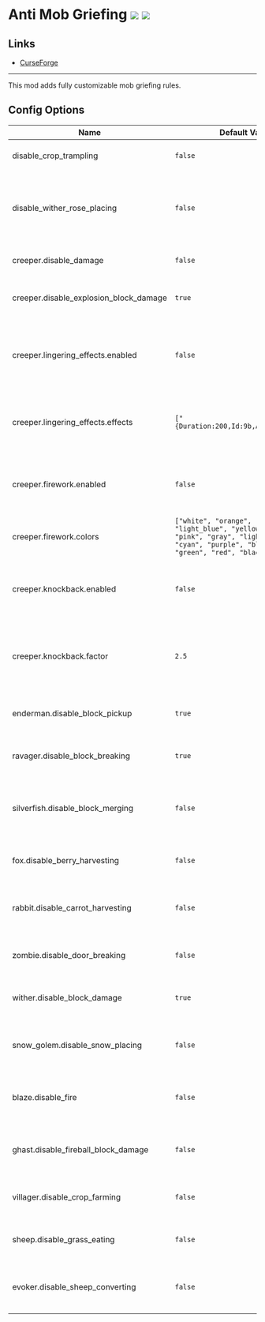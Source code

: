 # Anti Mob Griefing ![](http://cf.way2muchnoise.eu/full_449140_downloads.svg) ![](http://cf.way2muchnoise.eu/versions/449140.svg)

## Links
- [CurseForge](https://www.curseforge.com/minecraft/mc-mods/anti-mob-griefing)

---

This mod adds fully customizable mob griefing rules.

## Config Options

Name | Default Value | Description
--- | --- | ---
disable_crop_trampling | `false` | Disable crop trampling
disable_wither_rose_placing | `false` | Disable placing a Wither Rose when a mob dies from a wither
creeper.disable_damage | `false` | Disable Creeper damage
creeper.disable_explosion_block_damage | `true` | Disable Creeper block griefing
creeper.lingering_effects.enabled | `false` | If creepers should spawn a lingering effect cloud upon exploding
creeper.lingering_effects.effects | `["{Duration:200,Id:9b,Amplifier:1b}"]` | The potion effects that the creeper spawns upon exploding
creeper.firework.enabled | `false` | If a creeper should spawn firework when exploding
creeper.firework.colors | `["white", "orange", "magenta", "light_blue", "yellow", "lime", "pink", "gray", "light_gray", "cyan", "purple", "blue", "brown", "green", "red", "black"]` | The colors that the firework contains
creeper.knockback.enabled | `false` | If players should be knocked back when a Creeper explodes
creeper.knockback.factor | `2.5` | The amount of speed applied to the player when knocked back
enderman.disable_block_pickup | `true` | Disable Endermen picking up blocks
ravager.disable_block_breaking | `true` | Disable Ravager breaking blocks
silverfish.disable_block_merging | `false` | Disable Silverfishes getting into blocks and destroying blocks
fox.disable_berry_harvesting | `false` | Disable Foxes harvesting berries
rabbit.disable_carrot_harvesting | `false` | Disable Rabbits breaking carrot crops
zombie.disable_door_breaking | `false` | Disable Zombies breaking doors
wither.disable_block_damage | `true` | Disable Withers breaking blocks
snow_golem.disable_snow_placing | `false` | Disable Snow Golems placing snow layers
blaze.disable_fire | `false` | Disable Blazes creating fire with fireballs
ghast.disable_fireball_block_damage | `false` | Disable Ghast fireball block damage
villager.disable_crop_farming | `false` | Disable Villager crop farming
sheep.disable_grass_eating | `false` | Disable Sheep grass eating
evoker.disable_sheep_converting | `false` | Disable Evoker Sheep color converting

